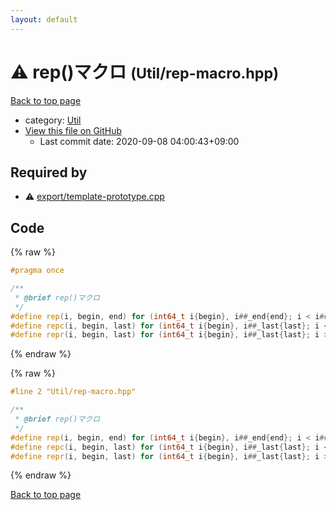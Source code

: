 ```yaml
---
layout: default
---
```


<!-- mathjax config similar to math.stackexchange -->
<script type="text/javascript" async
  src="https://cdnjs.cloudflare.com/ajax/libs/mathjax/2.7.5/MathJax.js?config=TeX-MML-AM_CHTML">
</script>
<script type="text/x-mathjax-config">
  MathJax.Hub.Config({
    TeX: { equationNumbers: { autoNumber: "AMS" }},
    tex2jax: {
      inlineMath: [ ['$','$'] ],
      processEscapes: true
    },
    "HTML-CSS": { matchFontHeight: false },
    displayAlign: "left",
    displayIndent: "2em"
  });
</script>

<script type="text/javascript" src="https://cdnjs.cloudflare.com/ajax/libs/jquery/3.4.1/jquery.min.js"></script>
<script src="https://cdn.jsdelivr.net/npm/jquery-balloon-js@1.1.2/jquery.balloon.min.js" integrity="sha256-ZEYs9VrgAeNuPvs15E39OsyOJaIkXEEt10fzxJ20+2I=" crossorigin="anonymous"></script>
<script type="text/javascript" src="../../assets/js/copy-button.js"></script>
<link rel="stylesheet" href="../../assets/css/copy-button.css" />


# :warning: rep()マクロ <small>(Util/rep-macro.hpp)</small>

<a href="../../index.html">Back to top page</a>

* category: <a href="../../index.html#23e8a4b4f7cc1898ef12b4e6e48852bb">Util</a>
* <a href="{{ site.github.repository_url }}/blob/master/Util/rep-macro.hpp">View this file on GitHub</a>
    - Last commit date: 2020-09-08 04:00:43+09:00




## Required by

* :warning: <a href="../export/template-prototype.cpp.html">export/template-prototype.cpp</a>


## Code

<a id="unbundled"></a>
{% raw %}
```cpp
#pragma once

/**
 * @brief rep()マクロ
 */
#define rep(i, begin, end) for (int64_t i{begin}, i##_end{end}; i < i##_end; ++i)
#define repc(i, begin, last) for (int64_t i{begin}, i##_last{last}; i <= i##_last; ++i)
#define repr(i, begin, last) for (int64_t i{begin}, i##_last{last}; i >= i##_last; --i)

```
{% endraw %}

<a id="bundled"></a>
{% raw %}
```cpp
#line 2 "Util/rep-macro.hpp"

/**
 * @brief rep()マクロ
 */
#define rep(i, begin, end) for (int64_t i{begin}, i##_end{end}; i < i##_end; ++i)
#define repc(i, begin, last) for (int64_t i{begin}, i##_last{last}; i <= i##_last; ++i)
#define repr(i, begin, last) for (int64_t i{begin}, i##_last{last}; i >= i##_last; --i)

```
{% endraw %}

<a href="../../index.html">Back to top page</a>

